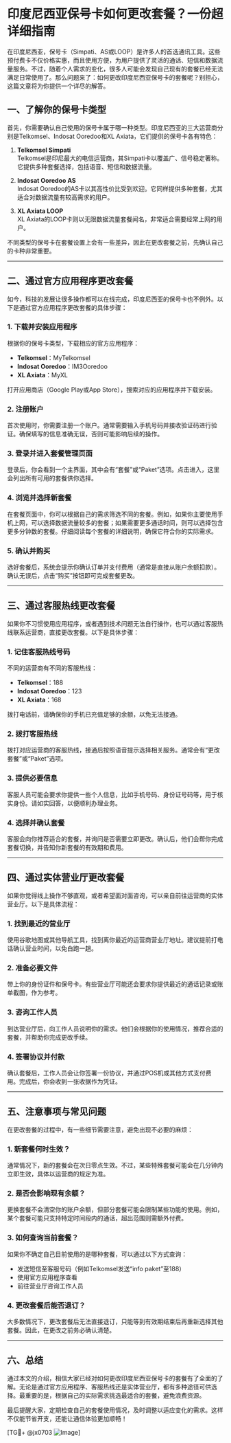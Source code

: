 # 印度尼西亚保号卡如何更改套餐？一份超详细指南

在印度尼西亚，保号卡（Simpati、AS或LOOP）是许多人的首选通讯工具。这些预付费卡不仅价格实惠，而且使用方便，为用户提供了灵活的通话、短信和数据流量服务。不过，随着个人需求的变化，很多人可能会发现自己现有的套餐已经无法满足日常使用了。那么问题来了：如何更改印度尼西亚保号卡的套餐呢？别担心，这篇文章将为你提供一个详尽的解答。

## 一、了解你的保号卡类型

首先，你需要确认自己使用的保号卡属于哪一种类型。印度尼西亚的三大运营商分别是Telkomsel、Indosat Ooredoo和XL Axiata，它们提供的保号卡各有特色：

1. **Telkomsel Simpati**  
   Telkomsel是印尼最大的电信运营商，其Simpati卡以覆盖广、信号稳定著称。它提供多种套餐选择，包括语音、短信和数据流量。

2. **Indosat Ooredoo AS**  
   Indosat Ooredoo的AS卡以其高性价比受到欢迎。它同样提供多种套餐，尤其适合对数据流量有较高需求的用户。

3. **XL Axiata LOOP**  
   XL Axiata的LOOP卡则以无限数据流量套餐闻名，非常适合需要经常上网的用户。

不同类型的保号卡在套餐设置上会有一些差异，因此在更改套餐之前，先确认自己的卡种非常重要。

---

## 二、通过官方应用程序更改套餐

如今，科技的发展让很多操作都可以在线完成，印度尼西亚的保号卡也不例外。以下是通过官方应用程序更改套餐的具体步骤：

### 1. 下载并安装应用程序

根据你的保号卡类型，下载相应的官方应用程序：
- **Telkomsel**：MyTelkomsel
- **Indosat Ooredoo**：IM3Ooredoo
- **XL Axiata**：MyXL

打开应用商店（Google Play或App Store），搜索对应的应用程序并下载安装。

### 2. 注册账户

首次使用时，你需要注册一个账户。通常需要输入手机号码并接收验证码进行验证。确保填写的信息准确无误，否则可能影响后续的操作。

### 3. 登录并进入套餐管理页面

登录后，你会看到一个主界面，其中会有“套餐”或“Paket”选项。点击进入，这里会列出所有可用的套餐供你选择。

### 4. 浏览并选择新套餐

在套餐页面中，你可以根据自己的需求筛选不同的套餐。例如，如果你主要使用手机上网，可以选择数据流量较多的套餐；如果需要更多通话时间，则可以选择包含更多分钟数的套餐。仔细阅读每个套餐的详细说明，确保它符合你的实际需求。

### 5. 确认并购买

选好套餐后，系统会提示你确认订单并支付费用（通常是直接从账户余额扣款）。确认无误后，点击“购买”按钮即可完成套餐更改。

---

## 三、通过客服热线更改套餐

如果你不习惯使用应用程序，或者遇到技术问题无法自行操作，也可以通过客服热线联系运营商，直接更改套餐。以下是具体步骤：

### 1. 记住客服热线号码

不同的运营商有不同的客服热线：
- **Telkomsel**：188
- **Indosat Ooredoo**：123
- **XL Axiata**：168

拨打电话前，请确保你的手机已充值足够的余额，以免无法接通。

### 2. 拨打客服热线

拨打对应运营商的客服热线，接通后按照语音提示选择相关服务。通常会有“更改套餐”或“Paket”选项。

### 3. 提供必要信息

客服人员可能会要求你提供一些个人信息，比如手机号码、身份证号码等，用于核实身份。请如实回答，以便顺利办理业务。

### 4. 选择并确认套餐

客服会向你推荐适合的套餐，并询问是否需要立即更改。确认后，他们会帮你完成套餐切换，并告知你新套餐的有效期和费用。

---

## 四、通过实体营业厅更改套餐

如果你觉得线上操作不够直观，或者希望面对面咨询，可以亲自前往运营商的实体营业厅。以下是具体流程：

### 1. 找到最近的营业厅

使用谷歌地图或其他导航工具，找到离你最近的运营商营业厅地址。建议提前打电话确认营业时间，以免白跑一趟。

### 2. 准备必要文件

带上你的身份证件和保号卡。有些营业厅可能还会要求你提供最近的通话记录或账单截图，作为参考。

### 3. 咨询工作人员

到达营业厅后，向工作人员说明你的需求。他们会根据你的使用情况，推荐合适的套餐，并帮助你完成更改手续。

### 4. 签署协议并付款

确认套餐后，工作人员会让你签署一份协议，并通过POS机或其他方式支付费用。完成后，你会收到一张收据作为凭证。

---

## 五、注意事项与常见问题

在更改套餐的过程中，有一些细节需要注意，避免出现不必要的麻烦：

### 1. 新套餐何时生效？

通常情况下，新的套餐会在次日零点生效。不过，某些特殊套餐可能会在几分钟内立即生效，具体以运营商的规定为准。

### 2. 是否会影响现有余额？

更换套餐不会清空你的账户余额，但部分套餐可能会限制某些功能的使用。例如，某个套餐可能只支持特定时间段内的通话，超出范围则需额外付费。

### 3. 如何查询当前套餐？

如果你不确定自己目前使用的是哪种套餐，可以通过以下方式查询：
- 发送短信至客服号码（例如Telkomsel发送“info paket”至188）
- 使用官方应用程序查看
- 前往营业厅咨询工作人员

### 4. 更改套餐后能否退订？

大多数情况下，更改套餐后无法直接退订，只能等到有效期结束后再重新选择其他套餐。因此，在更改之前务必确认清楚。

---

## 六、总结

通过本文的介绍，相信大家已经对如何更改印度尼西亚保号卡的套餐有了全面的了解。无论是通过官方应用程序、客服热线还是实体营业厅，都有多种途径可供选择。最重要的是，根据自己的实际需求挑选最适合的套餐，避免浪费资源。

最后提醒大家，定期检查自己的套餐使用情况，及时调整以适应变化的需求。这样不仅能节省开支，还能让通信体验更加顺畅！

[TG💪+ @jx0703 ![Image](https://github.com/user-attachments/assets/dbca1d08-cadb-493c-b0ec-ad6f7a83f270)]